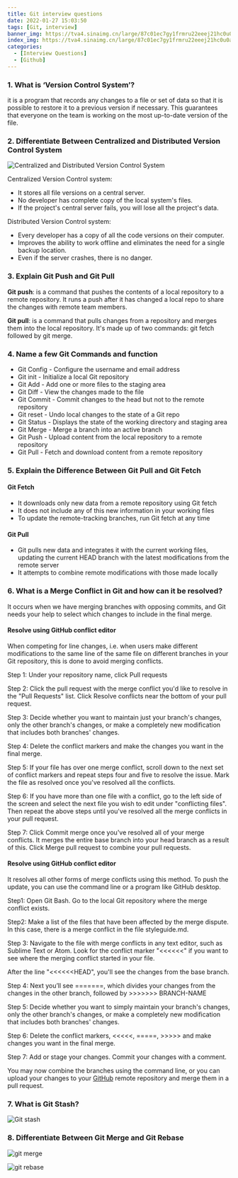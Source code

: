 ```yaml
---
title: Git interview questions
date: 2022-01-27 15:03:50
tags: [Git, interview]
banner_img: https://tva4.sinaimg.cn/large/87c01ec7gy1frmru22eeej21hc0u0aj6.jpg
index_img: https://tva4.sinaimg.cn/large/87c01ec7gy1frmru22eeej21hc0u0aj6.jpg
categories:
  - [Interview Questions]
  - [Github]
---
```


### 1. What is ‘Version Control System’?

it is a program that records any changes to a file or set of data so that it is possible to restore it to a previous version if necessary. This guarantees that everyone on the team is working on the most up-to-date version of the file.

### 2. Differentiate Between Centralized and Distributed Version Control System

![Centralized and Distributed Version Control System](https://cdn.jsdelivr.net/gh/zio7711/blog-pic/20220127151508.png)

Centralized Version Control system:

- It stores all file versions on a central server.
- No developer has complete copy of the local system's files.
- If the project's central server fails, you will lose all the project's data.

Distributed Version Control system:

- Every developer has a copy of all the code versions on their computer.
- Improves the ability to work offline and eliminates the need for a single backup location.
- Even if the server crashes, there is no danger.

### 3. Explain Git Push and Git Pull

**Git push**: is a command that pushes the contents of a local repository to a remote repository. It runs a push after it has changed a local repo to share the changes with remote team members.

**Git pull**: is a command that pulls changes from a repository and merges them into the local repository. It's made up of two commands: git fetch followed by git merge.

### 4. Name a few Git Commands and function

- Git Config - Configure the username and email address
- Git init - Initialize a local Git repository
- Git Add - Add one or more files to the staging area
- Git Diff - View the changes made to the file
- Git Commit - Commit changes to the head but not to the remote repository
- Git reset - Undo local changes to the state of a Git repo
- Git Status - Displays the state of the working directory and staging area
- Git Merge - Merge a branch into an active branch
- Git Push - Upload content from the local repository to a remote repository
- Git Pull - Fetch and download content from a remote repository

### 5. Explain the Difference Between Git Pull and Git Fetch

#### Git Fetch

- It downloads only new data from a remote repository using Git fetch
- It does not include any of this new information in your working files
- To update the remote-tracking branches, run Git fetch at any time

#### Git Pull

- Git pulls new data and integrates it with the current working files, updating the current HEAD branch with the latest modifications from the remote server
- It attempts to combine remote modifications with those made locally

### 6. What is a Merge Conflict in Git and how can it be resolved?

It occurs when we have merging branches with opposing commits, and Git needs your help to select which changes to include in the final merge.

#### Resolve using GitHub conflict editor

When competing for line changes, i.e. when users make different modifications to the same line of the same file on different branches in your Git repository, this is done to avoid merging conflicts.

Step 1: Under your repository name, click Pull requests

Step 2: Click the pull request with the merge conflict you'd like to resolve in the "Pull Requests" list. Click Resolve conflicts near the bottom of your pull request.

Step 3: Decide whether you want to maintain just your branch's changes, only the other branch's changes, or make a completely new modification that includes both branches' changes.

Step 4: Delete the conflict markers and make the changes you want in the final merge.

Step 5: If your file has over one merge conflict, scroll down to the next set of conflict markers and repeat steps four and five to resolve the issue. Mark the file as resolved once you've resolved all the conflicts.

Step 6: If you have more than one file with a conflict, go to the left side of the screen and select the next file you wish to edit under "conflicting files". Then repeat the above steps until you've resolved all the merge conflicts in your pull request.

Step 7: Click Commit merge once you've resolved all of your merge conflicts. It merges the entire base branch into your head branch as a result of this. Click Merge pull request to combine your pull requests.

#### Resolve using GitHub conflict editor

It resolves all other forms of merge conflicts using this method. To push the update, you can use the command line or a program like GitHub desktop.

Step1: Open Git Bash. Go to the local Git repository where the merge conflict exists.

Step2: Make a list of the files that have been affected by the merge dispute. In this case, there is a merge conflict in the file styleguide.md.

Step 3: Navigate to the file with merge conflicts in any text editor, such as Sublime Text or Atom. Look for the conflict marker "<<<<<<" if you want to see where the merging conflict started in your file.

After the line "<<<<<<HEAD", you'll see the changes from the base branch.

Step 4: Next you’ll see =======, which divides your changes from the changes in the other branch, followed by >>>>>>> BRANCH-NAME

Step 5: Decide whether you want to simply maintain your branch's changes, only the other branch's changes, or make a completely new modification that includes both branches' changes.

Step 6: Delete the conflict markers, <<<<<, =====, >>>>> and make changes you want in the final merge.

Step 7: Add or stage your changes. Commit your changes with a comment.

You may now combine the branches using the command line, or you can upload your changes to your [GitHub](https://www.simplilearn.com/tutorials/git-tutorial/what-is-github) remote repository and merge them in a pull request.

### 7. What is Git Stash?

![Git stash](https://cdn.jsdelivr.net/gh/zio7711/blog-pic/20220127193136.png)

### 8. Differentiate Between Git Merge and Git Rebase

![git merge](https://cdn.jsdelivr.net/gh/zio7711/blog-pic/20220127193313.png)

![git rebase](https://cdn.jsdelivr.net/gh/zio7711/blog-pic/20220127193330.png)
